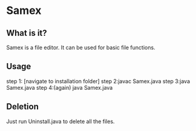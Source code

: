 # Samex
## What is it?
Samex is a file editor. It can be used for basic file functions.
## Usage
 step 1: [navigate to installation folder]
 step 2:javac Samex.java
 step 3:java Samex.java
 step 4:(again) java Samex.java
## Deletion
Just run Uninstall.java to delete all the files. 

